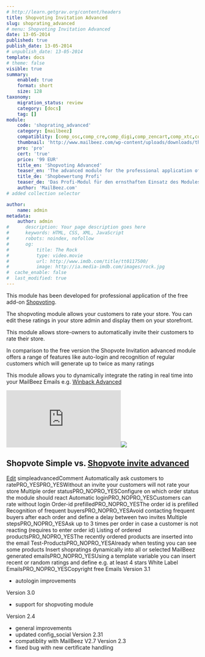 ```yaml
---
# http://learn.getgrav.org/content/headers
title: Shopvoting Invitation Advanced
slug: shoprating_advanced
# menu: Shopvoting Invitation Advanced
date: 13-05-2014
published: true
publish_date: 13-05-2014
# unpublish_date: 13-05-2014
template: docs
# theme: false
visible: true
summary:
    enabled: true
    format: short
    size: 128
taxonomy:
    migration_status: review
    category: [docs]
    tag: []
module:
    code: 'shoprating_advanced'
    category: [mailbeez]
    compatiblity: [comp_osc,comp_cre,comp_digi,comp_zencart,comp_xtc,comp_gambio]
    thumbnail: 'http://www.mailbeez.com/wp-content/uploads/downloads/thumbnails/2011/10/icon_322.png'
    pro: 'pro'
    cert: 'true'
    price: '99 EUR'
    title_en: 'Shopvoting Advanced'
    teaser_en: 'The advanced module for the professional application of the "shopvoting" addon'
    title_de: 'Shopbewertung Profi'
    teaser_de: 'Das Profi-Modul für den ernsthaften Einsatz des Modules "Shopbewertung"'
    author: 'MailBeez.com'
# added collection selector

author:
    name: admin
metadata:
    author: admin
#      description: Your page description goes here
#      keywords: HTML, CSS, XML, JavaScript
#      robots: noindex, nofollow
#      og:
#          title: The Rock
#          type: video.movie
#          url: http://www.imdb.com/title/tt0117500/
#          image: http://ia.media-imdb.com/images/rock.jpg
#  cache_enable: false
#  last_modified: true
---
```


This module has been developed for professional application of the free add-on [Shopvoting](/documentation/configbeez/config_shopvoting/).

The shopvoting module allows your customers to rate your store. You can edit these ratings in your store admin and display them on your storefront.

This module allows store-owners to automatically invite their customers to rate their store.

In comparison to the free version the Shopvote Invitation advanced module offers a range of features like auto-login and recognition of regular customers which will generate up to twice as many ratings

This module allows you to dynamically integrate the rating in real time into your MailBeez Emails e.g. [Winback Advanced](/documentation/mailbeez/winback_advanced/)

[![](http://localhost/wordpress_mailbeez_EOL/wp-content/themes/awake/lib/scripts/timthumb/thumb.php?src=http://www.mailbeez.com/images/en_shoprating_advanced_integration.png&w=250&h=350&zc=1&q=100 "real time customer ratings in MailBeez Emails")](http://www.mailbeez.com/images/en_shoprating_advanced_integration.png "real time customer ratings in MailBeez Emails")![](http://localhost/wordpress_mailbeez_EOL/wp-content/themes/awake/images/shortcodes/image_shadow.png)

## Shopvote Simple vs. [Shopvote invite advanced](/documentation/mailbeez/shoprating_advanced/ "shop voting advanced")

  [Edit](http://localhost/wordpress_mailbeez_EOL/wp-admin/tools.php?page=wp-table-reloaded&action=edit&table_id=13 "Edit") simpleadvancedComment Automatically ask customers to ratePRO\_YESPRO\_YESWithout an invite your customers will not rate your store Multiple order statusPRO\_NOPRO\_YESConfigure on which order status the module should react Automatic loginPRO\_NOPRO\_YESCustomers can rate without login Order-id prefilledPRO\_NOPRO\_YESThe order id is prefilled Recognition of frequent buyersPRO\_NOPRO\_YESAvoid contacting frequent buyers after each order and define a delay between two invites Multiple stepsPRO\_NOPRO\_YESAsk up to 3 times per order in case a customer is not reacting (requires to enter order id) Listing of ordered productsPRO\_NOPRO\_YESThe recently ordered products are inserted into the email Test-ProductsPRO\_NOPRO\_YESAlready when testing you can see some products Insert shopratings dynamically into all or selected MailBeez generated emailsPRO\_NOPRO\_YESUsing a template variable you can insert recent or random ratings and define e.g. at least 4 stars White Label EmailsPRO\_NOPRO\_YESCopyright free Emails
Version 3.1
- autologin improvements

Version 3.0
- support for shopvoting module

Version 2.4
- general improvements
- updated config_social
Version 2.31
- compatiblity with MailBeez V2.7
Version 2.3
- fixed bug with new certificate handling